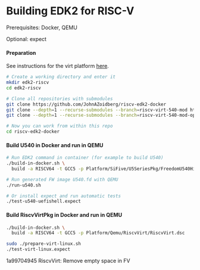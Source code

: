 # Building EDK2 for RISC-V

Prerequisites: Docker, QEMU

Optional: expect

#### Preparation


See instructions for the virt platform [here](https://github.com/JohnAZoidberg/riscv-edk2-docker/tree/riscv-virt).

```sh
# Create a working directory and enter it
mkdir edk2-riscv
cd edk2-riscv

# Clone all repositories with submodules
git clone https://github.com/JohnAZoidberg/riscv-edk2-docker
git clone --depth=1 --recurse-submodules --branch=riscv-virt-540-mod https://github.com/riscv/riscv-edk2 edk2
git clone --depth=1 --recurse-submodules --branch=riscv-virt-540-mod-opensbi0.9 https://github.com/riscv/riscv-edk2-platforms edk2-platforms

# Now you can work from within this repo
cd riscv-edk2-docker
```

#### Build U540 in Docker and run in QEMU
```sh
# Run EDK2 command in container (for example to build U540)
./build-in-docker.sh \
  build -a RISCV64 -t GCC5 -p Platform/SiFive/U5SeriesPkg/FreedomU540HiFiveUnleashedBoard/U540.dsc

# Run generated FW image U540.fd with QEMU
./run-u540.sh

# Or install expect and run automatic tests
./test-u540-uefishell.expect
```

#### Build RiscvVirtPkg in Docker and run in QEMU
```sh
./build-in-docker.sh \
  build -a RISCV64 -t GCC5 -p Platform/Qemu/RiscvVirt/RiscvVirt.dsc

sudo ./prepare-virt-linux.sh
./test-virt-linux.expect
```

1a99704945 RiscvVirt: Remove empty space in FV
